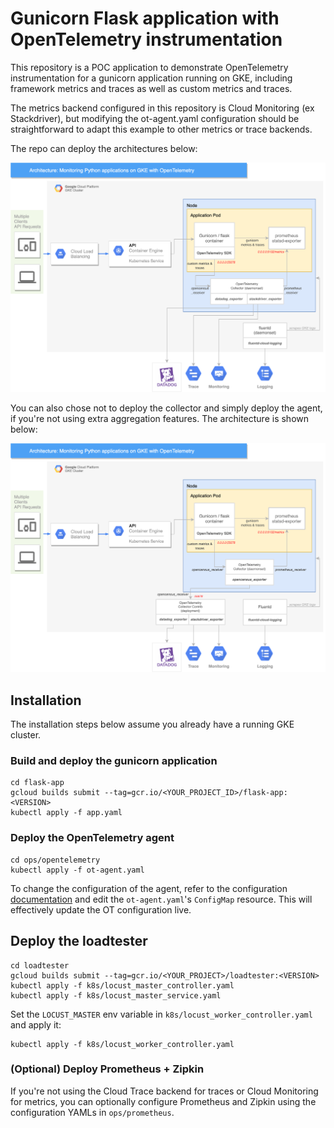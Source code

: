 # Gunicorn Flask application with OpenTelemetry instrumentation

This repository is a POC application to demonstrate OpenTelemetry instrumentation for a gunicorn application running on GKE, including framework metrics and traces as well as custom metrics and traces.

The metrics backend configured in this repository is Cloud Monitoring (ex Stackdriver), but modifying the ot-agent.yaml configuration should be straightforward to adapt this example to other metrics or trace backends.

The repo can deploy the architectures below:

![](gke_ot_1.png)

You can also chose not to deploy the collector and simply deploy the agent, if you're not using extra aggregation features. The architecture is shown below:

![](gke_ot_2.png)

## Installation

The installation steps below assume you already have a running GKE cluster.

### Build and deploy the gunicorn application
```
cd flask-app
gcloud builds submit --tag=gcr.io/<YOUR_PROJECT_ID>/flask-app:<VERSION>
kubectl apply -f app.yaml
```

### Deploy the OpenTelemetry agent
```
cd ops/opentelemetry
kubectl apply -f ot-agent.yaml
```

To change the configuration of the agent, refer to the configuration [documentation](https://opentelemetry.io/docs/collector/configuration/) and edit the `ot-agent.yaml`'s `ConfigMap` resource. This will effectively update the OT configuration live.

## Deploy the loadtester
```
cd loadtester
gcloud builds submit --tag=gcr.io/<YOUR_PROJECT>/loadtester:<VERSION>
kubectl apply -f k8s/locust_master_controller.yaml
kubectl apply -f k8s/locust_master_service.yaml
```
Set the `LOCUST_MASTER` env variable in `k8s/locust_worker_controller.yaml` and apply it:
```
kubectl apply -f k8s/locust_worker_controller.yaml
```

### (Optional) Deploy Prometheus + Zipkin
If you're not using the Cloud Trace backend for traces or Cloud Monitoring for metrics, you can optionally configure Prometheus and Zipkin using the configuration YAMLs in `ops/prometheus`.
